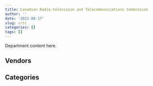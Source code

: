 ```yaml
---
title: Canadian Radio-television and Telecommunications Commission
author: ''
date: '2022-08-17'
slug: crtc
categories: []
tags: []
---
```


<script src="/rmarkdown-libs/htmlwidgets/htmlwidgets.js"></script>
<link href="/rmarkdown-libs/datatables-css/datatables-crosstalk.css" rel="stylesheet" />
<script src="/rmarkdown-libs/datatables-binding/datatables.js"></script>
<script src="/rmarkdown-libs/jquery/jquery-3.6.0.min.js"></script>
<link href="/rmarkdown-libs/dt-core-bootstrap/css/dataTables.bootstrap.min.css" rel="stylesheet" />
<link href="/rmarkdown-libs/dt-core-bootstrap/css/dataTables.bootstrap.extra.css" rel="stylesheet" />
<script src="/rmarkdown-libs/dt-core-bootstrap/js/jquery.dataTables.min.js"></script>
<script src="/rmarkdown-libs/dt-core-bootstrap/js/dataTables.bootstrap.min.js"></script>
<link href="/rmarkdown-libs/crosstalk/css/crosstalk.min.css" rel="stylesheet" />
<script src="/rmarkdown-libs/crosstalk/js/crosstalk.min.js"></script>
<script src="/rmarkdown-libs/htmlwidgets/htmlwidgets.js"></script>
<link href="/rmarkdown-libs/datatables-css/datatables-crosstalk.css" rel="stylesheet" />
<script src="/rmarkdown-libs/datatables-binding/datatables.js"></script>
<script src="/rmarkdown-libs/jquery/jquery-3.6.0.min.js"></script>
<link href="/rmarkdown-libs/dt-core-bootstrap/css/dataTables.bootstrap.min.css" rel="stylesheet" />
<link href="/rmarkdown-libs/dt-core-bootstrap/css/dataTables.bootstrap.extra.css" rel="stylesheet" />
<script src="/rmarkdown-libs/dt-core-bootstrap/js/jquery.dataTables.min.js"></script>
<script src="/rmarkdown-libs/dt-core-bootstrap/js/dataTables.bootstrap.min.js"></script>
<link href="/rmarkdown-libs/crosstalk/css/crosstalk.min.css" rel="stylesheet" />
<script src="/rmarkdown-libs/crosstalk/js/crosstalk.min.js"></script>

Department content here.

## Vendors

<div id="htmlwidget-1" style="width:100%;height:auto;" class="datatables html-widget"></div>
<script type="application/json" data-for="htmlwidget-1">{"x":{"style":"bootstrap","filter":"none","vertical":false,"data":[["<a href=\"/vendors/acart_communications/\">ACART COMMUNICATIONS<\/a>","<a href=\"/vendors/access_2_networks/\">ACCESS 2 NETWORKS<\/a>","<a href=\"/vendors/act/\">ACT<\/a>","<a href=\"/vendors/advanced_business_interiors/\">ADVANCED BUSINESS INTERIORS<\/a>","<a href=\"/vendors/advanced_chippewa_technologies/\">ADVANCED CHIPPEWA TECHNOLOGIES<\/a>","<a href=\"/vendors/altis_human_resources/\">ALTIS HUMAN RESOURCES<\/a>","<a href=\"/vendors/applied_electonics/\">APPLIED ELECTONICS<\/a>","<a href=\"/vendors/blackberry/\">BLACKBERRY<\/a>","<a href=\"/vendors/bmc_software_canada/\">BMC SOFTWARE CANADA<\/a>","<a href=\"/vendors/cache_computer_consulting/\">CACHE COMPUTER CONSULTING<\/a>","<a href=\"/vendors/cbci_telecom/\">CBCI TELECOM<\/a>","<a href=\"/vendors/cdw_canada/\">CDW CANADA<\/a>","<a href=\"/vendors/cellebrite/\">CELLEBRITE<\/a>","<a href=\"/vendors/cision_canada/\">CISION CANADA<\/a>","<a href=\"/vendors/cistel_technology/\">CISTEL TECHNOLOGY<\/a>","<a href=\"/vendors/conexsys/\">CONEXSYS<\/a>","<a href=\"/vendors/cossette_communications/\">COSSETTE COMMUNICATIONS<\/a>","<a href=\"/vendors/csdc_systems/\">CSDC SYSTEMS<\/a>","<a href=\"/vendors/dell_computer/\">DELL COMPUTER<\/a>","<a href=\"/vendors/ekos_research_associates/\">EKOS RESEARCH ASSOCIATES<\/a>","<a href=\"/vendors/environics_research_group/\">ENVIRONICS RESEARCH GROUP<\/a>","<a href=\"/vendors/excel_human_resources/\">EXCEL HUMAN RESOURCES<\/a>","<a href=\"/vendors/fast_forward_french/\">FAST FORWARD FRENCH<\/a>","<a href=\"/vendors/freebalance/\">FREEBALANCE<\/a>","<a href=\"/vendors/gartner/\">GARTNER<\/a>","<a href=\"/vendors/global_knowledge/\">GLOBAL KNOWLEDGE<\/a>","<a href=\"/vendors/global_upholstery/\">GLOBAL UPHOLSTERY<\/a>","<a href=\"/vendors/hewlett_packard/\">HEWLETT PACKARD<\/a>","<a href=\"/vendors/ibm_canada/\">IBM CANADA<\/a>","<a href=\"/vendors/ifathom/\">IFATHOM<\/a>","<a href=\"/vendors/international_reporting/\">INTERNATIONAL REPORTING<\/a>","<a href=\"/vendors/ipsos/\">IPSOS<\/a>","<a href=\"/vendors/jumping_elephants/\">JUMPING ELEPHANTS<\/a>","<a href=\"/vendors/lannick_contract_solutions/\">LANNICK CONTRACT SOLUTIONS<\/a>","<a href=\"/vendors/lexisnexis_canada/\">LEXISNEXIS CANADA<\/a>","<a href=\"/vendors/lionbridge/\">LIONBRIDGE<\/a>","<a href=\"/vendors/lumina_it/\">LUMINA IT<\/a>","<a href=\"/vendors/microsoft_canada/\">MICROSOFT CANADA<\/a>","<a href=\"/vendors/mindwire_systems/\">MINDWIRE SYSTEMS<\/a>","<a href=\"/vendors/national_arts_centre/\">NATIONAL ARTS CENTRE<\/a>","<a href=\"/vendors/nimble_information_strategies/\">NIMBLE INFORMATION STRATEGIES<\/a>","<a href=\"/vendors/nisha_techonologies/\">NISHA TECHONOLOGIES<\/a>","<a href=\"/vendors/nitam_solutions/\">NITAM SOLUTIONS<\/a>","<a href=\"/vendors/nova_networks/\">NOVA NETWORKS<\/a>","<a href=\"/vendors/opentext/\">OPENTEXT<\/a>","<a href=\"/vendors/oproma/\">OPROMA<\/a>","<a href=\"/vendors/optiv_canada_federal/\">OPTIV CANADA FEDERAL<\/a>","<a href=\"/vendors/paladin_group/\">PALADIN GROUP<\/a>","<a href=\"/vendors/pleiad_canada/\">PLEIAD CANADA<\/a>","<a href=\"/vendors/pricewaterhouse_coopers/\">PRICEWATERHOUSE COOPERS<\/a>","<a href=\"/vendors/protak_consulting_group/\">PROTAK CONSULTING GROUP<\/a>","<a href=\"/vendors/rogers/\">ROGERS<\/a>","<a href=\"/vendors/s_p_global_market_intelligence/\">S P GLOBAL MARKET INTELLIGENCE<\/a>","<a href=\"/vendors/softchoice/\">SOFTCHOICE<\/a>","<a href=\"/vendors/stiff_sentences/\">STIFF SENTENCES<\/a>","<a href=\"/vendors/stoneworks_technologies/\">STONEWORKS TECHNOLOGIES<\/a>","<a href=\"/vendors/systemscope/\">SYSTEMSCOPE<\/a>","<a href=\"/vendors/telus_canada/\">TELUS CANADA<\/a>","<a href=\"/vendors/the_ktl_group/\">THE KTL GROUP<\/a>","<a href=\"/vendors/thomson_reuters/\">THOMSON REUTERS<\/a>","<a href=\"/vendors/toshiba_canada/\">TOSHIBA CANADA<\/a>","<a href=\"/vendors/toyota_canada/\">TOYOTA CANADA<\/a>","<a href=\"/vendors/turtle_island_staffing/\">TURTLE ISLAND STAFFING<\/a>","<a href=\"/vendors/university_of_ottawa/\">UNIVERSITY OF OTTAWA<\/a>","<a href=\"/vendors/vmware/\">VMWARE<\/a>","<a href=\"/vendors/zycom/\">ZYCOM<\/a>"],["$    25,000.00","$    96,175.10",null,"$    96,515.24","$    20,958.87","$    18,625.95","$    18,023.74",null,"$     4,927.70",null,"$   165,053.65",null,null,"$     5,267.46","$ 2,131,302.67",null,"$    59,955.45",null,null,"$    73,378.52","$     5,134.48","$   276,268.05","$    19,000.00","$    38,613.75","$     8,105.26",null,"$    17,950.00","$    32,471.83","$    25,920.64","$   175,911.75","$   166,914.65",null,null,null,"$    13,314.11","$   169,280.36","$ 1,731,424.95","$    39,016.84","$    38,808.00",null,"$     3,864.60","$    84,342.76",null,"$    18,330.46",null,null,null,null,null,"$     3,017.42",null,null,null,"$    63,462.32","$    23,651.00","$   457,111.72",null,"$   368,897.77",null,"$    12,375.28",null,null,null,null,"$    22,724.81","$    21,088.71"],[null,"$    27,284.21",null,null,"$    28,226.62",null,null,null,"$     6,564.27","$    24,756.37","$    70,133.50",null,null,"$     5,975.95","$   951,659.17","$    57,130.72","$    19,119.60","$     9,294.72","$   121,988.48","$    71,617.43",null,"$   287,946.78","$    47,130.59",null,"$    33,248.05","$    16,780.50",null,"$     1,103.86",null,"$   175,911.75","$   166,914.65","$   183,003.50","$    22,466.75",null,"$    12,231.04","$   304,659.36","$ 1,815,542.22","$   242,574.48",null,null,"$     8,678.40",null,null,null,"$     9,602.62",null,null,null,"$    30,640.83","$    13,321.09",null,null,null,"$   111,094.67","$    23,730.00","$   248,807.41","$    10,170.00","$   271,759.59","$    12,988.19","$    12,871.40","$    41,494.79","$    51,330.79","$     6,374.56",null,"$    23,538.19",null],[null,"$    41,672.05",null,"$    26,984.31","$    37,166.83",null,null,"$    40,620.21","$     6,582.26",null,"$    60,125.17",null,null,null,"$ 3,555,249.96","$    18,905.08","$    19,594.20","$     3,086.93",null,null,null,"$    88,196.57","$    47,787.06","$    14,569.63","$    25,539.13","$    23,487.18",null,"$    73,210.31",null,null,"$    27,895.32","$    17,413.94",null,"$    85,731.11","$    12,231.04","$   502,785.77","$ 2,097,982.15",null,"$     7,333.00",null,null,null,"$    97,832.12",null,"$     9,655.39","$    39,804.00","$    56,870.19",null,"$    39,321.45","$    12,857.92","$   773,647.10","$    14,381.82",null,"$    57,434.42",null,"$    18,425.72",null,null,"$     7,351.81","$     8,887.38",null,null,"$    37,076.54","$    27,300.00","$     5,481.87",null],[null,"$    65,295.60","$    22,920.80",null,"$    25,733.74",null,"$    32,011.88","$    41,436.57","$     1,636.57","$    40,000.00","$   249,411.50","$    18,507.64","$     8,351.26",null,"$   977,143.52",null,null,null,"$       958.83",null,"$   132,160.28","$   151,508.22","$     5,322.35","$    46,049.97","$    20,108.66",null,null,"$   118,252.07","$     5,506.03",null,"$   189,043.87","$   106,225.06","$     5,663.29",null,null,"$   272,912.54","$ 2,528,621.58",null,"$   109,305.75","$    36,612.00",null,"$    11,942.27",null,null,null,"$   119,097.33","$    18,682.98","$    92,363.39",null,"$     1,398.42","$ 3,273,489.83","$    27,483.58","$     1,411.79","$    19,247.38",null,"$    86,315.28",null,null,null,null,null,null,null,"$    12,600.00","$    14,553.27",null]],"container":"<table class=\"table table-striped table-hover row-border order-column display\">\n  <thead>\n    <tr>\n      <th>Vendor<\/th>\n      <th>2017-2018<\/th>\n      <th>2018-2019<\/th>\n      <th>2019-2020<\/th>\n      <th>2020-2021<\/th>\n    <\/tr>\n  <\/thead>\n<\/table>","options":{"order":[[4,"desc"]],"pageLength":10,"autoWidth":true,"columnDefs":[],"orderClasses":false}},"evals":[],"jsHooks":[]}</script>

## Categories

<div id="htmlwidget-2" style="width:100%;height:auto;" class="datatables html-widget"></div>
<script type="application/json" data-for="htmlwidget-2">{"x":{"style":"bootstrap","filter":"none","vertical":false,"data":[["<a href=\"/categories/1_facilities_and_construction/\">Facilities and construction<\/a>","<a href=\"/categories/10_office_management/\">Office management<\/a>","<a href=\"/categories/2_professional_services/\">Professional services<\/a>","<a href=\"/categories/3_information_technology/\">Information technology<\/a>","<a href=\"/categories/5_transportation_and_logistics/\">Transportation and logistics<\/a>","<a href=\"/categories/6_industrial_products_and_services/\">Industrial products and services<\/a>","<a href=\"/categories/8_security_and_protection/\">Security and protection<\/a>","<a href=\"/categories/9_human_capital/\">Human capital<\/a>"],[null,"$    90,240.38","$ 1,021,000.55","$ 6,737,796.62",null,null,null,"$ 1,138,337.54"],[null,"$    72,909.33","$ 1,144,585.25","$ 6,025,683.85","$    51,330.79",null,null,"$ 1,607,970.06"],["$    23,713.59","$   161,714.43","$ 2,822,413.24","$ 7,900,342.66",null,null,null,"$ 1,226,865.44"],[null,"$    22,489.15","$ 3,315,650.28","$ 8,721,578.43","$     5,215.63","$    15,802.00","$    92,363.39","$   998,140.76"]],"container":"<table class=\"table table-striped table-hover row-border order-column display\">\n  <thead>\n    <tr>\n      <th>Category<\/th>\n      <th>2017-2018<\/th>\n      <th>2018-2019<\/th>\n      <th>2019-2020<\/th>\n      <th>2020-2021<\/th>\n    <\/tr>\n  <\/thead>\n<\/table>","options":{"order":[[4,"desc"]],"pageLength":20,"autoWidth":true,"columnDefs":[],"orderClasses":false,"lengthMenu":[10,20,25,50,100]}},"evals":[],"jsHooks":[]}</script>

